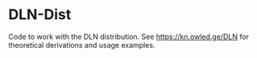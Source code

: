 # DLN-Dist
Code to work with the DLN distribution. 
See https://kn.owled.ge/DLN for theoretical derivations and usage examples.
